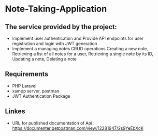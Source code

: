 
# Note-Taking-Application

## The service provided by the project:

- Implement user authentication and Provide API endpoints for user registration and login with JWT generation
- Implement a managing notes CRUD operations  Creating a new note, Retrieving a list of all notes for a user, Retrieving a single note by its ID, Updating a note, Deleting a note


## Requirements

* PHP Laravel 
* xampp server, postman
* JWT Authentication Package

## Linkes
* URL for published documentation of Api : https://documenter.getpostman.com/view/12281947/2s9YeEbXcK 
  
  
